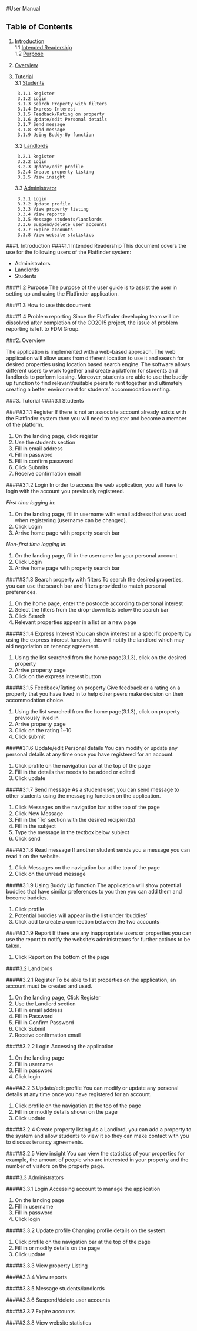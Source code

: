 #User Manual

## Table of Contents
1. [Introduction](#1-introduction)  
1.1 [Intended Readership](#intended-Readership)  
1.2 [Purpose](#purpose)  

2. [Overview](#overview)
3. [Tutorial](#tutorial)  
3.1 [Students](#students)     

        3.1.1 Register  
        3.1.2 Login  
        3.1.3 Search Property with filters  
        3.1.4 Express Interest  
        3.1.5 Feedback/Rating on property  
        3.1.6 Update/edit Personal details  
        3.1.7 Send message  
        3.1.8 Read message  
        3.1.9 Using Buddy-Up function

    3.2 [Landlords](#landlords)  
    
        3.2.1 Register  
        3.2.2 Login  
        3.2.3 Update/edit profile  
        3.2.4 Create property listing   
        3.2.5 View insight  

    3.3 [Administrator](#administrator)  
        
        3.3.1 Login  
        3.3.2 Update profile  
        3.3.3 View property listing  
        3.3.4 View reports  
        3.3.5 Message students/landlords  
        3.3.6 Suspend/delete user accounts  
        3.3.7 Expire accounts  
        3.3.8 View website statistics


###1. Introduction
####1.1	Intended Readership
This document covers the use for the following users of the Flatfinder system:

* Administrators
* Landlords
* Students  

####1.2	Purpose
The purpose of the user guide is to assist the user in setting up and using the Flatfinder application.

####1.3	How to use this document

####1.4	Problem reporting
Since the Flatfinder developing team will be dissolved after completion of the CO2015 project, the issue of
problem reporting is left to FDM Group.

 
###2. Overview

The application is implemented with a web-based approach. The web application will allow users from 
different location to use it and search for desired properties using location based search engine. The 
software allows different users to work together and create a platform for students and landlords to 
perform leasing. Moreover, students are able to use the buddy up function to find relevant/suitable 
peers to rent together and ultimately creating a better environment for students’ accommodation renting. 
 
###3. Tutorial
####3.1	Students

#####3.1.1 Register
If there is not an associate account already exists with the Flatfinder system then you will need to
register and become a member of the platform.
 
1. On the landing page, click register
2. Use the students section
3. Fill in email address
4. Fill in password
5. Fill in confirm password
6. Click Submits
7. Receive confirmation email

#####3.1.2 Login
In order to access the web application, you will have to login with the account you previously registered.

*First time logging in:*

1. On the landing page, fill in username with email address that was used when registering
(username can be changed).
2. Click Login
3. Arrive home page with property search bar

*Non-first time logging in:*

1. On the landing page, fill in the username for your personal account
2. Click Login
3. Arrive home page with property search bar

#####3.1.3 Search property with filters
To search the desired properties, you can use the search bar and filters provided to match 
personal preferences. 

1. On the home page, enter the postcode according to personal interest
2. Select the filters from the drop-down lists below the search bar
3. Click Search
4. Relevant properties appear in a list on a new page

#####3.1.4 Express Interest
You can show interest on a specific property by using the express interest function, this will notify
the landlord which may aid negotiation on tenancy agreement. 

1. Using the list searched from the home page(3.1.3), click on the desired property
2. Arrive property page
3. Click on the express interest button

#####3.1.5 Feedback/Rating on property
Give feedback or a rating on a property that you have lived in to help other peers make 
decision on their accommodation choice. 

1. Using the list searched from the home page(3.1.3), click on property previously lived in
2. Arrive property page
3. Click on the rating 1~10
4. Click submit

#####3.1.6 Update/edit Personal details
You can modify or update any personal details at any time once you have registered for 
an account. 

1. Click profile on the navigation bar at the top of the page
2. Fill in the details that needs to be added or edited
3. Click update

#####3.1.7 Send message
As a student user, you can send message to other students using the messaging function
on the application. 

1. Click Messages on the navigation bar at the top of the page
2. Click New Message
3. Fill in the ‘To’ section with the desired recipient(s)
4. Fill in the subject
5. Type the message in the textbox below subject
6. Click send

#####3.1.8 Read message
If another student sends you a message you can read it on the website.

1. Click Messages on the navigation bar at the top of the page
2. Click on the unread message 

#####3.1.9 Using Buddy Up function
The application will show potential buddies that have similar preferences to you then you can 
add them and become buddies. 

1. Click profile 
2. Potential buddies will appear in the list under ‘buddies’
3. Click add to create a connection between the two accounts

#####3.1.9 Report
If there are any inappropriate users or properties you can use the report to notify the website’s
administrators for further actions to be taken.

1. Click Report on the bottom of the page

####3.2	Landlords

#####3.2.1 Register
To be able to list properties on the application, an account must be created and used.

1. On the landing page, Click Register
2. Use the Landlord section
3. Fill in email address
4. Fill in Password
5. Fill in Confirm Password
6. Click Submit
7. Receive confirmation email

#####3.2.2 Login
Accessing the application

1. On the landing page
2. Fill in username
3. Fill in password
4. Click login

#####3.2.3 Update/edit profile
You can modify or update any personal details at any time once you have registered for an account. 

1. Click profile on the navigation at the top of the page
2. Fill in or modify details shown on the page
3. Click update

#####3.2.4 Create property listing
As a Landlord, you can add a property to the system and allow students to view it so they can make
contact with you to discuss tenancy agreements. 

#####3.2.5 View insight
You can view the statistics of your properties for example, the amount of people who are interested
in your property and the number of visitors on the property page.

####3.3	Administrators

#####3.3.1 Login
Accessing account to manage the application

1. On the landing page
2. Fill in username
3. Fill in password
4. Click login

#####3.3.2 Update profile
Changing profile details on the system.

1. Click profile on the navigation bar at the top of the page
2. Fill in or modify details on the page
3. Click update

#####3.3.3 View property Listing

#####3.3.4 View reports

#####3.3.5 Message students/landlords

#####3.3.6 Suspend/delete user accounts

#####3.3.7 Expire accounts

#####3.3.8 View website statistics

